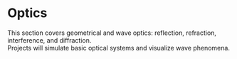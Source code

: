 # Optics

This section covers geometrical and wave optics: reflection, refraction, interference, and diffraction.  
Projects will simulate basic optical systems and visualize wave phenomena.
